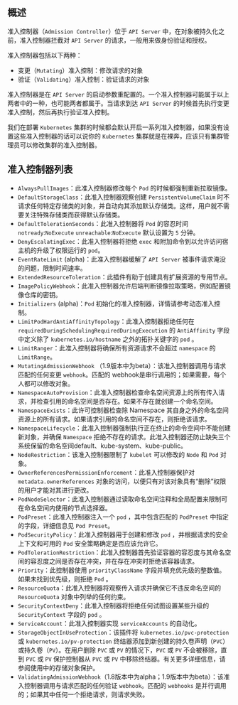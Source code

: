 ## 概述
准入控制器（`Admission Controller`）位于 `API Server` 中，在对象被持久化之前，准入控制器拦截对 `API Server` 的请求，一般用来做身份验证和授权。

准入控制器包括以下两种：
- 变更（`Mutating`）准入控制：修改请求的对象
- 验证（`Validating`）准入控制：验证请求的对象

准入控制器是在 `API Server` 的启动参数重配置的。一个准入控制器可能属于以上两者中的一种，也可能两者都属于。当请求到达 `API Server` 的时候首先执行变更准入控制，然后再执行验证准入控制。

我们在部署 `Kubernetes` 集群的时候都会默认开启一系列准入控制器，如果没有设置这些准入控制器的话可以说你的 `Kubernetes` 集群就是在裸奔，应该只有集群管理员可以修改集群的准入控制器。

## 准入控制器列表
- `AlwaysPullImages`：此准入控制器修改每个 `Pod` 的时候都强制重新拉取镜像。
- `DefaultStorageClass`：此准入控制器观察创建 `PersistentVolumeClaim` 时不请求任何特定存储类的对象，并自动向其添加默认存储类。这样，用户就不需要关注特殊存储类而获得默认存储类。
- `DefaultTolerationSeconds`：此准入控制器将 `Pod` 的容忍时间 `notready`:`NoExecute` `unreachable`:`NoExecute` 默认设置为 `5` 分钟。
- `DenyEscalatingExec`：此准入控制器将拒绝 `exec` 和附加命令到以允许访问宿主机的升级了权限运行的 `pod`。
- `EventRateLimit` (alpha)：此准入控制器缓解了 `API Server` 被事件请求淹没的问题，限制时间速率。
- `ExtendedResourceToleration`：此插件有助于创建具有扩展资源的专用节点。
- `ImagePolicyWebhook`：此准入控制器允许后端判断镜像拉取策略，例如配置镜像仓库的密钥。
- `Initializers` (alpha)：`Pod` 初始化的准入控制器，详情请参考动态准入控制。
- `LimitPodHardAntiAffinityTopology`：此准入控制器拒绝任何在 `requiredDuringSchedulingRequiredDuringExecution` 的 `AntiAffinity` 字段中定义除了 `kubernetes.io/hostname` 之外的拓扑关键字的 `pod` 。
- `LimitRanger`：此准入控制器将确保所有资源请求不会超过 `namespace` 的 `LimitRange`。
- `MutatingAdmissionWebhook` （1.9版本中为beta）：该准入控制器调用与请求匹配的任何变更 `webhook`。匹配的 webhook是串行调用的；如果需要，每个人都可以修改对象。
- `NamespaceAutoProvision`：此准入控制器检查命名空间资源上的所有传入请求，并检查引用的命名空间是否存在。如果不存在就创建一个命名空间。
- `NamespaceExists`：此许可控制器检查除 Namespace 其自身之外的命名空间资源上的所有请求。如果请求引用的命名空间不存在，则拒绝该请求。
- `NamespaceLifecycle`：此准入控制器强制执行正在终止的命令空间中不能创建新对象，并确保 `Namespace` 拒绝不存在的请求。此准入控制器还防止缺失三个系统保留的命名空间default、kube-system、kube-public。
- `NodeRestriction`：该准入控制器限制了 `kubelet` 可以修改的 `Node` 和 `Pod` 对象。
- `OwnerReferencesPermissionEnforcement`：此准入控制器保护对 `metadata.ownerReferences` 对象的访问，以便只有对该对象具有“删除”权限的用户才能对其进行更改。
- `PodNodeSelector`：此准入控制器通过读取命名空间注释和全局配置来限制可在命名空间内使用的节点选择器。
- `PodPreset`：此准入控制器注入一个 `pod` ，其中包含匹配的 `PodPreset` 中指定的字段，详细信息见 `Pod Preset`。
- `PodSecurityPolicy`：此准入控制器用于创建和修改 `pod` ，并根据请求的安全上下文和可用的 `Pod` 安全策略确定是否应该允许它。
- `PodTolerationRestriction`：此准入控制器首先验证容器的容忍度与其命名空间的容忍度之间是否存在冲突，并在存在冲突时拒绝该容器请求。
- `Priority`：此控制器使用 `priorityClassName` 字段并填充优先级的整数值。如果未找到优先级，则拒绝 `Pod` 。
- `ResourceQuota`：此准入控制器将观察传入请求并确保它不违反命名空间的 `ResourceQuota` 对象中列举的任何约束。
- `SecurityContextDeny`：此准入控制器将拒绝任何试图设置某些升级的 `SecurityContext` 字段的 `pod` 。
- `ServiceAccount`：此准入控制器实现 `serviceAccounts` 的自动化。
- `StorageObjectInUseProtection`：该插件将 `kubernetes.io/pvc-protection` 或 `kubernetes.io/pv-protection` 终结器添加到新创建的持久卷声明（`PVC`）或持久卷（`PV`）。在用户删除 `PVC` 或 `PV` 的情况下，`PVC` 或 `PV` 不会被移除，直到 `PVC` 或 `PV` 保护控制器从 `PVC` 或 `PV` 中移除终结器。有关更多详细信息，请参阅使用中的存储对象保护。
- `ValidatingAdmissionWebhook`（1.8版本中为alpha；1.9版本中为beta）：该准入控制器调用与请求匹配的任何验证 `webhook`。匹配的 `webhooks` 是并行调用的；如果其中任何一个拒绝请求，则请求失败。